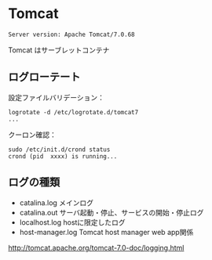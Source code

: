 # Tomcat

```
Server version: Apache Tomcat/7.0.68
```

Tomcat はサーブレットコンテナ

## ログローテート

設定ファイルバリデーション：

```
logrotate -d /etc/logrotate.d/tomcat7
...
```

クーロン確認：

```
sudo /etc/init.d/crond status
crond (pid  xxxx) is running...
```

## ログの種類

- catalina.log メインログ
- catalina.out サーバ起動・停止、サービスの開始・停止ログ
- localhost.log hostに限定したログ
- host-manager.log   Tomcat host manager web app関係

http://tomcat.apache.org/tomcat-7.0-doc/logging.html
